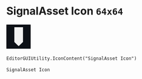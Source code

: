 # SignalAsset Icon `64x64`
<img src="/img/SignalAsset%20Icon.png" width=64 height=64>

``` CSharp
EditorGUIUtility.IconContent("SignalAsset Icon")
```
```
SignalAsset Icon
```
